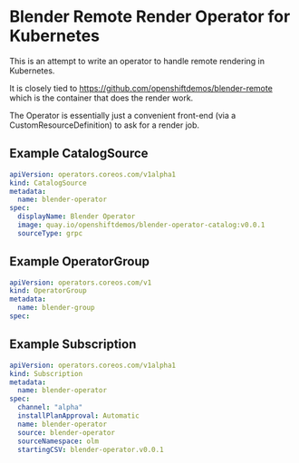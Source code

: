 # Blender Remote Render Operator for Kubernetes
This is an attempt to write an operator to handle remote rendering in Kubernetes.

It is closely tied to https://github.com/openshiftdemos/blender-remote which is
the container that does the render work.

The Operator is essentially just a convenient front-end (via a
CustomResourceDefinition) to ask for a render job.

## Example CatalogSource
```yaml
apiVersion: operators.coreos.com/v1alpha1
kind: CatalogSource
metadata:
  name: blender-operator
spec:
  displayName: Blender Operator
  image: quay.io/openshiftdemos/blender-operator-catalog:v0.0.1
  sourceType: grpc
```

## Example OperatorGroup
```yaml
apiVersion: operators.coreos.com/v1
kind: OperatorGroup
metadata:
  name: blender-group
spec:
```

## Example Subscription
```yaml
apiVersion: operators.coreos.com/v1alpha1
kind: Subscription
metadata:
  name: blender-operator
spec:
  channel: "alpha"
  installPlanApproval: Automatic
  name: blender-operator
  source: blender-operator
  sourceNamespace: olm
  startingCSV: blender-operator.v0.0.1
```